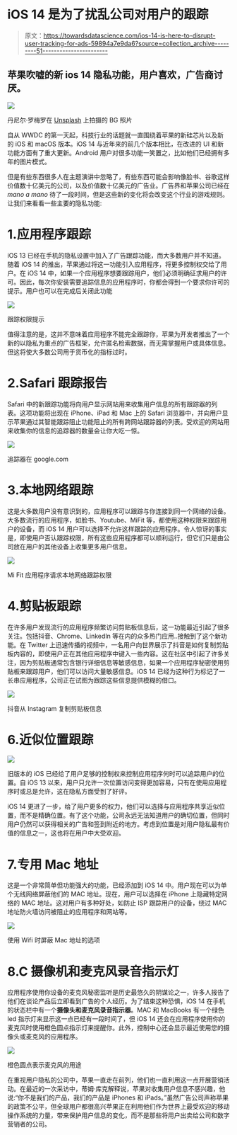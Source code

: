 # iOS 14 是为了扰乱公司对用户的跟踪

> 原文：<https://towardsdatascience.com/ios-14-is-here-to-disrupt-user-tracking-for-ads-59894a7e9da6?source=collection_archive---------51----------------------->

## 苹果吹嘘的新 ios 14 隐私功能，用户喜欢，广告商讨厌。

![](img/bd6293a006e0d995db728055d405baee.png)

丹尼尔·罗梅罗在 [Unsplash](https://unsplash.com/s/photos/iphone-11-pro?utm_source=unsplash&utm_medium=referral&utm_content=creditCopyText) 上拍摄的 BG 照片

自从 WWDC 的第一天起，科技行业的话题就一直围绕着苹果的新硅芯片以及新的 iOS 和 macOS 版本。iOS 14 与近年来的前几个版本相比，在改进的 UI 和新功能方面有了重大更新。Android 用户对很多功能一笑置之，比如他们已经拥有多年的图片模式。

但是有些东西很多人在主题演讲中忽略了，有些东西可能会影响像脸书、谷歌这样价值数十亿美元的公司，以及价值数十亿美元的广告业。广告界和苹果公司已经在 *mano a mano* 待了一段时间，但是这些新的变化将会改变这个行业的游戏规则。让我们来看看一些主要的隐私功能:

# 1.应用程序跟踪

iOS 13 已经在手机的隐私设置中加入了广告跟踪功能，而大多数用户并不知道。随着 iOS 14 的推出，苹果通过将这一功能引入应用程序，将更多控制权交给了用户。在 iOS 14 中，如果一个应用程序想要跟踪用户，他们必须明确征求用户的许可。因此，每次你安装需要追踪信息的应用程序时，你都会得到一个要求你许可的提示。用户也可以在完成后关闭此功能

![](img/6952b87ea77cc46909a74cf73b71bce5.png)

跟踪权限提示

值得注意的是，这并不意味着应用程序不能完全跟踪你，苹果为开发者推出了一个新的以隐私为重点的广告框架，允许匿名检索数据，而无需掌握用户或具体信息。但这将使大多数公司用于货币化的指标过时。

# 2.Safari 跟踪报告

Safari 中的新跟踪功能将向用户显示网站用来收集用户信息的所有跟踪器的列表。这项功能将出现在 iPhone、iPad 和 Mac 上的 Safari 浏览器中，并向用户显示苹果通过其智能跟踪阻止功能阻止的所有跨网站跟踪器的列表。受欢迎的网站用来收集你的信息的追踪器的数量会让你大吃一惊。

![](img/f37c56c1f5ba7dee3f6546014ddae6cd.png)

追踪器在 google.com

# 3.本地网络跟踪

这是大多数用户没有意识到的，应用程序可以跟踪与你连接到同一个网络的设备。大多数流行的应用程序，如脸书、Youtube、MiFit 等，都使用这种权限来跟踪用户的设备，而 iOS 14 用户可以选择不允许这样跟踪的应用程序。令人惊讶的事实是，即使用户否认跟踪权限，所有这些应用程序都可以顺利运行，但它们只是由公司放在用户的其他设备上收集更多用户信息。

![](img/309723fd02aca3475d5f664d18cc2de9.png)

Mi Fit 应用程序请求本地网络跟踪权限

# 4.剪贴板跟踪

在许多用户发现流行的应用程序频繁访问剪贴板信息后，这一功能最近引起了很多关注。包括抖音、Chrome、LinkedIn 等在内的众多热门应用..接触到了这个新功能。在 Twitter 上迅速传播的视频中，一名用户向世界展示了抖音是如何复制剪贴板内容的，即使用户正在其他应用程序中键入一些内容。这在社区中引起了许多关注，因为剪贴板通常包含银行详细信息等敏感信息，如果一个应用程序秘密使用剪贴板来跟踪用户，他们可以访问大量敏感信息。iOS 14 已经为这种行为标记了一长串应用程序，公司正在试图为跟踪这些信息提供模糊的借口。

![](img/7548565ae9a935ec76c2dbd29f588d44.png)

抖音从 Instagram 复制剪贴板信息

# 6.近似位置跟踪

![](img/7725757ed7072b5c6e58b00e8ce8ef50.png)

旧版本的 iOS 已经给了用户足够的控制权来控制应用程序何时可以追踪用户的位置。自 iOS 13 以来，用户只允许一次位置访问变得更加容易，只有在使用应用程序时或总是允许，这在隐私方面受到了好评。

iOS 14 更进了一步，给了用户更多的权力，他们可以选择与应用程序共享近似位置，而不是精确位置。有了这个功能，公司永远无法知道用户的确切位置，但同时用户仍然可以获得相关的广告和签到附近的地方。考虑到位置是对用户隐私最有价值的信息之一，这也将在用户中大受欢迎。

# 7.专用 Mac 地址

这是一个非常简单但功能强大的功能，已经添加到 iOS 14 中。用户现在可以为单个无线网络屏蔽他们的 MAC 地址。现在，用户可以选择在 iPhone 上隐藏特定网络的 MAC 地址。这对用户有多种好处，如防止 ISP 跟踪用户的设备，绕过 MAC 地址防火墙访问被阻止的应用程序和网站等。

![](img/39c3a4b86ba3546413dc9219905c0227.png)

使用 Wifi 时屏蔽 Mac 地址的选项

# 8.C **摄像机和麦克风录音指示灯**

应用程序使用你设备的麦克风秘密监听是历史最悠久的阴谋论之一，许多人报告了他们在谈论产品后立即看到广告的个人经历。为了结束这种恐惧，iOS 14 在手机的状态栏中有一个**摄像头和麦克风录音指示器**。MAC 和 MacBooks 有一个绿色 led 指示灯来显示这一点已经有一段时间了，但 iOS 14 还会在应用程序使用你的麦克风时使用橙色圆点指示灯来提醒你。此外，控制中心还会显示最近使用您的摄像头或麦克风的应用程序。

![](img/7396ce7fc94c89aae02792cab14638ab.png)

橙色圆点表示麦克风的用途

在重视用户隐私的公司中，苹果一直走在前列，他们也一直利用这一点开展营销活动。在最近的一次采访中，蒂姆·库克解释说，苹果对收集用户信息不感兴趣，他说:“你不是我们的产品，我们的产品是 iPhones 和 iPads。”虽然广告公司声称苹果的政策不公平，但全球用户都很高兴苹果正在利用他们作为世界上最受欢迎的移动操作系统的力量，带来保护用户信息的变化，而不是那些将用户出卖给公司和数字营销者的公司。